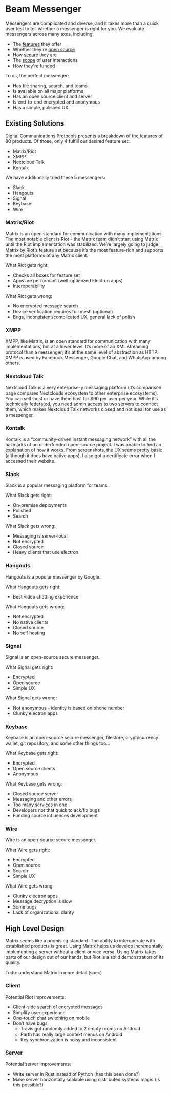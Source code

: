 # Beam Messenger
Messengers are complicated and diverse, and it takes more than a quick user test to tell whether a messenger is right for you. We evaluate messengers across many axes, including:
* The [features](taxonomy/features.md) they offer
* Whether they're [open source](taxonomy/open-source.md)
* How [secure](taxonomy/security.md) they are
* The [scope](taxonomy/scope.md) of user interactions
* How they're [funded](taxonomy/funding.md)

To us, the perfect messenger:
* Has file sharing, search, and teams
* Is available on all major platforms
* Has an open source client and server
* Is end-to-end encrypted and anonymous
* Has a simple, polished UX

## Existing Solutions
Digital Communications Protocols presents a breakdown of the features of 80 products. Of those, only 4 fulfill our desired feature set:
* Matrix/Riot
* XMPP
* Nextcloud Talk
* Kontalk

We have additionally tried these 5 messengers:
* Slack
* Hangouts
* Signal
* Keybase
* Wire

### Matrix/Riot
Matrix is an open standard for communication with many implementations. The most notable client is Riot - the Matrix team didn’t start using Matrix until the Riot implementation was stabilized. We’re largely going to judge Matrix by Riot’s feature set because it’s the most feature-rich and supports the most platforms of any Matrix client.

What Riot gets right:
* Checks all boxes for feature set
* Apps are performant (well-optimized Electron apps)
* Interoperability

What Riot gets wrong:
* No encrypted message search
* Device verification requires full mesh (optional)
* Bugs, inconsistent/complicated UX, general lack of polish

### XMPP
XMPP, like Matrix, is an open standard for communication with many implementations, but at a lower level. It’s more of an XML streaming protocol than a messenger; it’s at the same level of abstraction as HTTP. XMPP is used by Facebook Messenger, Google Chat, and WhatsApp among others.

### Nextcloud Talk
Nextcloud Talk is a very enterprise-y messaging platform (it’s comparison page compares Nextclouds ecosystem to other enterprise ecosystems). You can self-host or have them host for $90 per user per year. While it’s technically federated, you need admin access to two servers to connect them, which makes Nextcloud Talk networks closed and not ideal for use as a messenger.

### Kontalk
Kontalk is a “community-driven instant messaging network” with all the hallmarks of an underfunded open-source project. I was unable to find an explanation of how it works. From screenshots, the UX seems pretty basic (although it does have native apps). I also got a certificate error when I accessed their website.

### Slack
Slack is a popular messaging platform for teams.

What Slack gets right:
* On-premise deployments
* Polished
* Search

What Slack gets wrong:
* Messaging is server-local
* Not encrypted
* Closed source
* Heavy clients that use electron

### Hangouts
Hangouts is a popular messenger by Google.

What Hangouts gets right:
* Best video chatting experience

What Hangouts gets wrong:
* Not encrypted
* No native clients
* Closed source
* No self hosting

### Signal
Signal is an open-source secure messenger.

What Signal gets right:
* Encrypted
* Open source
* Simple UX

What Signal gets wrong:
* Not anonymous - identity is based on phone number
* Clunky electron apps

### Keybase
Keybase is an open-source secure messenger, filestore, cryptocurrency wallet, git repository, and some other things too…

What Keybase gets right:
* Encrypted
* Open source clients
* Anonymous

What Keybase gets wrong:
* Closed source server
* Messaging and other errors
* Too many services in one
* Developers not that quick to ack/fix bugs
* Funding source influences development

### Wire
Wire is an open-source secure messenger.

What Wire gets right:
* Encrypted
* Open source
* Search
* Simple UX

What Wire gets wrong:
* Clunky electron apps
* Message decryption is slow
* Some bugs
* Lack of organizational clarity

## High Level Design
Matrix seems like a promising standard. The ability to interoperate with established products is great. Using Matrix helps us develop incrementally, implementing a server without a client or vice versa. Using Matrix takes parts of our design out of our hands, but Riot is a solid demonstration of its quality.

Todo: understand Matrix in more detail (spec)

### Client
Potential Riot improvements:
* Client-side search of encrypted messages
* Simplify user experience
* One-touch chat switching on mobile
* Don’t have bugs
  * Travis got randomly added to 2 empty rooms on Android
  * Parth has really large context menus on Android
  * Key synchronization is noisy and inconsistent

### Server
Potential server improvements:
* Write server in Rust instead of Python (has this been done?)
* Make server horizontally scalable using distributed systems magic (is this possible?)
